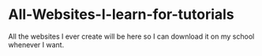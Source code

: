 # All-Websites-I-learn-for-tutorials
All the websites I ever create will be here so I can download it on my school whenever I want.
